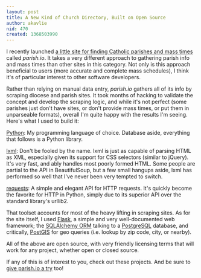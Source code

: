 ```yaml
---
layout: post
title: A New Kind of Church Directory, Built on Open Source
author: akavlie
nid: 470
created: 1368503990
---
```

I recently launched <a href="http://parish.io">a little site for finding Catholic parishes and mass times</a> called <em>parish.io</em>. It takes a very different approach to gathering parish info and mass times than other sites in this category. Not only is this approach beneficial to users (more accurate and complete mass schedules), I think it's of particular interest to other software developers.

Rather than relying on manual data entry, <em>parish.io</em> gathers all of its info by scraping diocese and parish sites. It took months of hacking to validate the concept and develop the scraping logic, and while it's not perfect (some parishes just don't have sites, or don't provide mass times, or put them in unparseable formats), overall I'm quite happy with the results I'm seeing. Here's what I used to build it:

<a href="http://www.python.org/">Python</a>: My programming language of choice. Database aside, everything that follows is a Python library.

<a href="http://lxml.de">lxml</a>: Don't be fooled by the name. lxml is just as capable of parsing HTML as XML, especially given its support for CSS selectors (similar to jQuery). It's very fast, and ably handles most poorly formed HTML. Some people are partial to the API in <a>BeautifulSoup</a>, but a few small hangups aside, lxml has performed so well that I've never been very tempted to switch.

<a href="http://docs.python-requests.org/en/latest/">requests</a>: A simple and elegant API for HTTP requests. It's quickly become the favorite for HTTP in Python, simply due to its superior API over the standard library's <a>urllib2</a>.

That toolset accounts for most of the heavy lifting in scraping sites. As for the site itself, I used <a href="http://flask.pocoo.org/">Flask</a>, a simple and very well-documented web framework; the <a href="http://www.sqlalchemy.org/">SQLAlchemy ORM</a> talking to a <a href="http://www.postgresql.org/">PostgreSQL</a> database, and critically, <a href="http://postgis.net/">PostGIS</a> for geo queries (i.e. lookup by zip code, city, or nearby).

All of the above are open source, with very friendly licensing terms
that will work for any project, whether open or closed source.

If any of this is of interest to you, check out these projects. And be sure to 
<a href="http://parish.io">give parish.io a try</a> too!
